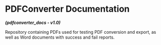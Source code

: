 # PDFConverter Documentation
***(pdfconverter_docs - v1.0)***

Repository containing PDFs used for testing PDF conversion and export, as well as Word documents with success and fail reports.
